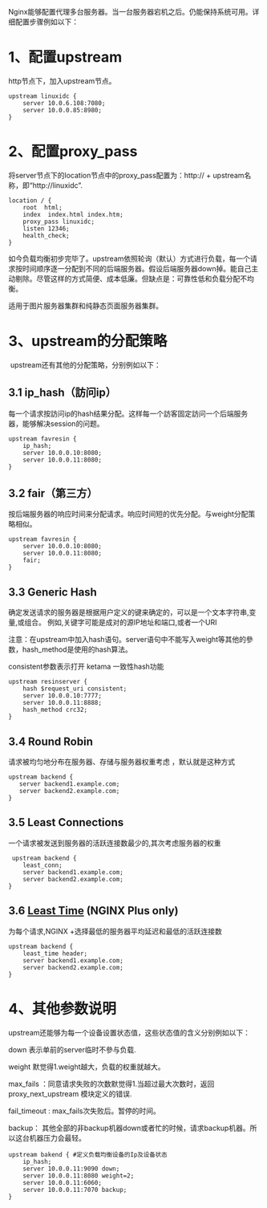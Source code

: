 Nginx能够配置代理多台服务器。当一台服务器宕机之后。仍能保持系统可用。详细配置步骤例如以下：

# 1、配置upstream

http节点下，加入upstream节点。

```
upstream linuxidc {       
	server 10.0.6.108:7080;       
	server 10.0.0.85:8980; 
}
```



# 2、配置proxy_pass

将server节点下的location节点中的proxy_pass配置为：http:// + upstream名称，即“http://linuxidc”.

```
location / {             
	root  html;             
	index  index.html index.htm;             
	proxy_pass linuxidc; 
	listen 12346;
    health_check;
}
```

​      如今负载均衡初步完毕了。upstream依照轮询（默认）方式进行负载，每一个请求按时间顺序逐一分配到不同的后端服务器。假设后端服务器down掉。能自己主动剔除。尽管这样的方式简便、成本低廉。但缺点是：可靠性低和负载分配不均衡。

适用于图片服务器集群和纯静态页面服务器集群。

# 3、upstream的分配策略

​    upstream还有其他的分配策略，分别例如以下：

## 3.1 ip_hash（訪问ip）

​    每一个请求按訪问ip的hash结果分配。这样每一个訪客固定訪问一个后端服务器，能够解决session的问题。

```
upstream favresin {       
	ip_hash;       
	server 10.0.0.10:8080;       
	server 10.0.0.11:8080; 
}
```



## 3.2 fair（第三方）

​    按后端服务器的响应时间来分配请求。响应时间短的优先分配。与weight分配策略相似。

```
upstream favresin {            
	server 10.0.0.10:8080;       
	server 10.0.0.11:8080;       
	fair; 
}
```



## 3.3 Generic Hash

确定发送请求的服务器是根据用户定义的键来确定的，可以是一个文本字符串,变量,或组合。
例如,关键字可能是成对的源IP地址和端口,或者一个URI

注意：在upstream中加入hash语句。server语句中不能写入weight等其他的參数，hash_method是使用的hash算法。

consistent参数表示打开 ketama 一致性hash功能

```
upstream resinserver {   
	hash $request_uri consistent;
	server 10.0.0.10:7777;       
	server 10.0.0.11:8888;             
	hash_method crc32; 
}
```

## 3.4 **Round Robin** 

请求被均匀地分布在服务器、存储与服务器权重考虑 ，默认就是这种方式

```
upstream backend {
   server backend1.example.com;
   server backend2.example.com;
}
```

## 3.5 Least Connections

一个请求被发送到服务器的活跃连接数最少的,其次考虑服务器的权重

```
 upstream backend {
    least_conn;
    server backend1.example.com;
    server backend2.example.com;
}
```

## 3.6 [**Least Time**](https://nginx.org/en/docs/http/ngx_http_upstream_module.html#least_time) (NGINX Plus only) 

为每个请求,NGINX +选择最低的服务器平均延迟和最低的活跃连接数

```
upstream backend {
    least_time header;
    server backend1.example.com;
    server backend2.example.com;
}
```

# 4、其他参数说明

upstream还能够为每一个设备设置状态值，这些状态值的含义分别例如以下：

down 表示单前的server临时不參与负载.

weight 默觉得1.weight越大，负载的权重就越大。

max_fails ：同意请求失败的次数默觉得1.当超过最大次数时，返回proxy_next_upstream 模块定义的错误.

fail_timeout : max_fails次失败后。暂停的时间。

backup： 其他全部的非backup机器down或者忙的时候，请求backup机器。所以这台机器压力会最轻。

```
upstream bakend { #定义负载均衡设备的Ip及设备状态       
	ip_hash;       
	server 10.0.0.11:9090 down;       
	server 10.0.0.11:8080 weight=2;       
	server 10.0.0.11:6060;       
	server 10.0.0.11:7070 backup; 
}
```